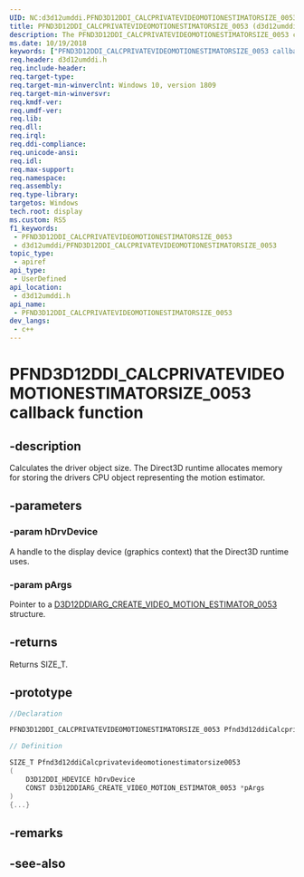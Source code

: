 ```yaml
---
UID: NC:d3d12umddi.PFND3D12DDI_CALCPRIVATEVIDEOMOTIONESTIMATORSIZE_0053
title: PFND3D12DDI_CALCPRIVATEVIDEOMOTIONESTIMATORSIZE_0053 (d3d12umddi.h)
description: The PFND3D12DDI_CALCPRIVATEVIDEOMOTIONESTIMATORSIZE_0053 callback function calculates the driver object size.
ms.date: 10/19/2018
keywords: ["PFND3D12DDI_CALCPRIVATEVIDEOMOTIONESTIMATORSIZE_0053 callback function"]
req.header: d3d12umddi.h
req.include-header: 
req.target-type: 
req.target-min-winverclnt: Windows 10, version 1809
req.target-min-winversvr: 
req.kmdf-ver: 
req.umdf-ver: 
req.lib: 
req.dll: 
req.irql: 
req.ddi-compliance: 
req.unicode-ansi: 
req.idl: 
req.max-support: 
req.namespace: 
req.assembly: 
req.type-library: 
targetos: Windows
tech.root: display
ms.custom: RS5
f1_keywords:
 - PFND3D12DDI_CALCPRIVATEVIDEOMOTIONESTIMATORSIZE_0053
 - d3d12umddi/PFND3D12DDI_CALCPRIVATEVIDEOMOTIONESTIMATORSIZE_0053
topic_type:
 - apiref
api_type:
 - UserDefined
api_location:
 - d3d12umddi.h
api_name:
 - PFND3D12DDI_CALCPRIVATEVIDEOMOTIONESTIMATORSIZE_0053
dev_langs:
 - c++
---
```


# PFND3D12DDI_CALCPRIVATEVIDEOMOTIONESTIMATORSIZE_0053 callback function


## -description

Calculates the driver object size. The Direct3D runtime allocates memory for storing the drivers CPU object representing the motion estimator.

## -parameters

### -param hDrvDevice

A handle to the display device (graphics context) that the Direct3D runtime uses.

### -param pArgs

Pointer to a [D3D12DDIARG_CREATE_VIDEO_MOTION_ESTIMATOR_0053](ns-d3d12umddi-d3d12ddiarg_create_video_motion_estimator_0053.md) structure.

## -returns

Returns SIZE_T.

## -prototype

```cpp
//Declaration

PFND3D12DDI_CALCPRIVATEVIDEOMOTIONESTIMATORSIZE_0053 Pfnd3d12ddiCalcprivatevideomotionestimatorsize0053; 

// Definition

SIZE_T Pfnd3d12ddiCalcprivatevideomotionestimatorsize0053 
(
	D3D12DDI_HDEVICE hDrvDevice
	CONST D3D12DDIARG_CREATE_VIDEO_MOTION_ESTIMATOR_0053 *pArgs
)
{...}

```

## -remarks

## -see-also

